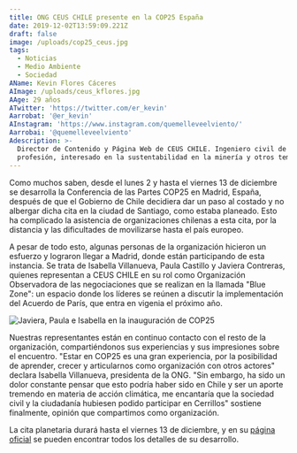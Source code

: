 ```yaml
---
title: ONG CEUS CHILE presente en la COP25 España
date: 2019-12-02T13:59:09.221Z
draft: false
image: /uploads/cop25_ceus.jpg
tags:
  - Noticias
  - Medio Ambiente
  - Sociedad
AName: Kevin Flores Cáceres
AImage: /uploads/ceus_kflores.jpg
AAge: 29 años
ATwitter: 'https://twitter.com/er_kevin'
Aarrobat: '@er_kevin'
AInstagram: 'https://www.instagram.com/quemelleveelviento/'
Aarrobai: '@quemelleveelviento'
Adescription: >-
  Director de Contenido y Página Web de CEUS CHILE. Ingeniero civil de minas de
  profesión, interesado en la sustentabilidad en la minería y otros temas.
---
```

Como muchos saben, desde el lunes 2 y hasta el viernes 13 de diciembre se desarrolla la Conferencia de las Partes COP25 en Madrid, España, después de que el Gobierno de Chile decidiera dar un paso al costado y no albergar dicha cita en la ciudad de Santiago, como estaba planeado. Esto ha complicado la asistencia de organizaciones chilenas a esta cita, por la distancia y las dificultades de movilizarse hasta el país europeo.

A pesar de todo esto, algunas personas de la organización hicieron un esfuerzo y lograron llegar a Madrid, donde están participando de esta instancia. Se trata de Isabella Villanueva, Paula Castillo y Javiera Contreras, quienes representan a CEUS CHILE en su rol como Organización Observadora de las negociaciones que se realizan en la llamada "Blue Zone": un espacio donde los líderes se reúnen a discutir la implementación del Acuerdo de París, que entra en vigenia el próximo año.

![Javiera, Paula e Isabella en la inauguración de COP25](/uploads/participacion_ceus_cop.jpg "Javiera, Paula e Isabella en la inauguración de COP25")

Nuestras representantes están en continuo contacto con el resto de la organización, compartiéndonos sus experiencias y sus impresiones sobre el encuentro. "Estar en COP25 es una gran experiencia, por la posibilidad de aprender, crecer y articularnos como organización con otros actores" declara Isabella Villanueva, presidenta de la ONG. "Sin embargo, ha sido un dolor constante pensar que esto podría haber sido en Chile y ser un aporte tremendo en materia de acción climática, me encantaría que la sociedad civil y la ciudadanía hubiesen podido participar en Cerrillos" sostiene finalmente, opinión que compartimos como organización.

La cita planetaria durará hasta el viernes 13 de diciembre, y en su [página oficial](https://unfccc.int/cop25) se pueden encontrar todos los detalles de su desarrollo.
